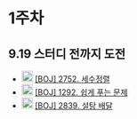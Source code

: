 # 1주차
## 9.19 스터디 전까지 도전
- <img src="https://d2gd6pc034wcta.cloudfront.net/tier/2.svg" width="20" height="20"> [[BOJ] 2752. 세수정렬](https://www.acmicpc.net/problem/2752) 
- <img src="https://d2gd6pc034wcta.cloudfront.net/tier/5.svg" width="20" height="20"> [[BOJ] 1292. 쉽게 푸는 문제](https://www.acmicpc.net/problem/1292)
- <img src="https://d2gd6pc034wcta.cloudfront.net/tier/7.svg" width="20" height="20"> [[BOJ] 2839. 설탕 배달](https://www.acmicpc.net/problem/2839)